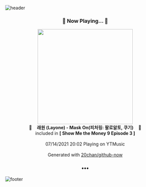 ![header](https://capsule-render.vercel.app/api?type=wave&height=170&section=header&text=Hi.%20I'm%20SHIFT&fontColor=090707&fontAlignX=45&fontAlignY=65&fontSize=100)

<h3 align="center">🎵 Now Playing... 🎵</h3>
<p align="center">
  <a href="https://music.youtube.com/watch?v=B9ikMx99dv0">
    <img width="300" src="https://lh3.googleusercontent.com/pixroKTrwwEDqLTP3wPA8ePRMvWBz4u4K_XVqeahLEEQ2ySdYXM_5x-qIt6PKB9S6eHzw_3vKcOURlCVCw">
  </a>
  <br>
  🎵&nbsp&nbsp&nbsp <b>래원 (Layone) - Mask On(피처링: 팔로알토, 쿠기)</b> &nbsp&nbsp&nbsp🎵
  <br>
  included in <b>[ Show Me the Money 9 Episode 3 ]</b>
  
  <br />
  <br />
  07/14/2021 20:02 Playing on YTMusic
  <br />
  <br />
  Generated with <a href="https://github.com/20chan/github-now">20chan/github-now</a>
</p>

<h3 align="center">•••</h3>

![footer](https://capsule-render.vercel.app/api?type=wave&height=150&section=footer)
